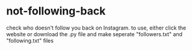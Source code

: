 # not-following-back
check who doesn't follow you back on Instagram. to use, either click the website or download the .py file and make seperate "followers.txt" and "following.txt" files
